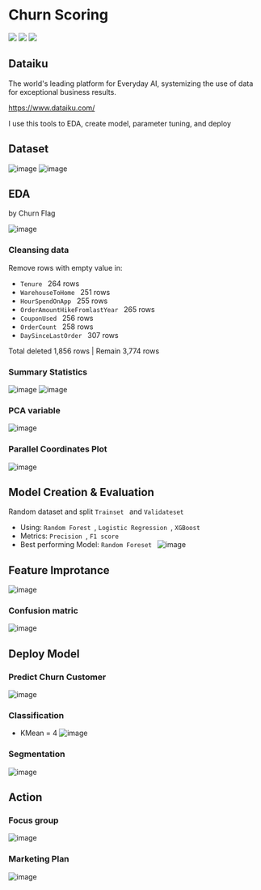 # Churn Scoring
[![](https://img.shields.io/badge/-Classification-orange)](#) [![](https://img.shields.io/badge/-Dataiku-green)](#) [![](https://img.shields.io/badge/-Student-blue)](#)

## Dataiku
The world's leading platform for Everyday AI, systemizing the use of data for exceptional business results.

https://www.dataiku.com/

I use this tools to EDA, create model, parameter tuning, and deploy

## Dataset
![image](Churn_dataset.jpg)
![image](Churn_dataset_1.jpg)

## EDA
by Churn Flag

![image](Churn_EDA.jpg)

### Cleansing data
Remove rows with empty value in:
-  `Tenure ` 264 rows
-  `WarehouseToHome ` 251 rows
-  `HourSpendOnApp ` 255 rows
-  `OrderAmountHikeFromlastYear ` 265 rows
-  `CouponUsed ` 256 rows
-  `OrderCount ` 258 rows
-  `DaySinceLastOrder ` 307 rows

Total deleted 1,856 rows | Remain 3,774 rows

### Summary Statistics
![image](Churn_FeatureCorrelation.jpg)
![image](Churn_Correlation_SpliyByChurn.jpg)

### PCA variable
![image](Churn_PCA.jpg)

### Parallel Coordinates Plot
![image](Churn_ParallelCoordinatesPlot.jpg)

## Model Creation & Evaluation
Random dataset and split `Trainset ` and `Validateset `

- Using: `Random Forest `, `Logistic Regression `, `XGBoost `
- Metrics: `Precision `, `F1 score `
- Best performing Model: `Random Foreset `
![image](Churn_ModelPerformance.jpg)

## Feature Improtance
![image](Churn_FeatureImprotance.jpg)

### Confusion matric
![image](Churn_Metrix.png)

## Deploy Model
### Predict Churn Customer
![image](Churn_PredictSet.jpg)

### Classification
- KMean = 4
![image](Churn_KMeans.jpg)

### Segmentation
![image](Churn_Segmentation.png)

## Action
### Focus group
![image](Churn_Table.png)

### Marketing Plan
![image](Churn_Action.png)

